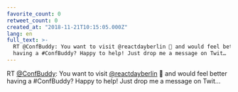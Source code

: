 ```yaml
---
favorite_count: 0
retweet_count: 0
created_at: "2018-11-21T10:15:05.000Z"
lang: en
full_text: >-
  RT @ConfBuddy: You want to visit @reactdayberlin 💃 and would feel better
  having a #ConfBuddy? Happy to help! Just drop me a message on Twit…
---
```


RT [@ConfBuddy](https://twitter.com/ConfBuddy): You want to visit
[@reactdayberlin](https://twitter.com/reactdayberlin) 💃 and would feel better
having a #ConfBuddy? Happy to help! Just drop me a message on Twit…
